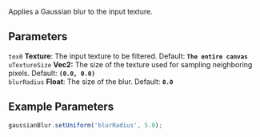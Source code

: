Applies a Gaussian blur to the input texture.

## Parameters
`tex0` **Texture**: The input texture to be filtered. Default: **`The entire canvas`**
<br>
`uTextureSize` **Vec2:** The size of the texture used for sampling neighboring pixels. Default: **`(0.0, 0.0)`**
<br>
`blurRadius` **Float**: The size of the blur. Default: **`0.0`**

## Example Parameters
```javascript hl_lines="1"
gaussianBlur.setUniform('blurRadius', 5.0);
```